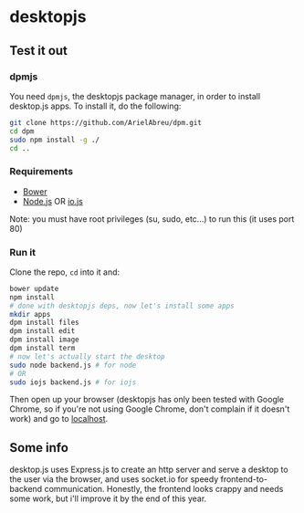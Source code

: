 # desktopjs

## Test it out

### dpmjs

You need `dpmjs`, the desktopjs package manager, in order to install desktop.js apps. To install it, do the following:
```bash
git clone https://github.com/ArielAbreu/dpm.git
cd dpm
sudo npm install -g ./
cd ..
```

### Requirements
  - [Bower](http://bower.io/)
  - [Node.js](https://nodejs.org/) OR [io.js](https://iojs.org/en/index.html)

Note: you must have root privileges (su, sudo, etc...) to run this (it uses port 80)

### Run it
Clone the repo, `cd` into it and:
```bash
bower update
npm install
# done with desktopjs deps, now let's install some apps
mkdir apps
dpm install files
dpm install edit
dpm install image
dpm install term
# now let's actually start the desktop
sudo node backend.js # for node
# OR
sudo iojs backend.js # for iojs
```
Then open up your browser (desktopjs has only been tested with Google Chrome, so if you're not using Google Chrome, don't complain if it doesn't work) and go to [localhost](http://localhost).

## Some info

desktop.js uses Express.js to create an http server and serve a desktop to the user via the browser, and uses socket.io for speedy frontend-to-backend communication. Honestly, the frontend looks crappy and needs some work, but i'll improve it by the end of this year.
